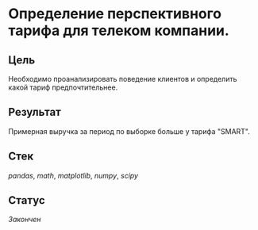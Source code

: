 # Определение перспективного тарифа для телеком компании.

## Цель
Необходимо проанализировать поведение клиентов и определить какой тариф предпочтительнее.
## Результат
Примерная выручка за период по выборке больше у тарифа "SMART".
## Стек
_pandas_, _math_, _matplotlib_, _numpy_, _scipy_
## Статус
_Закончен_
